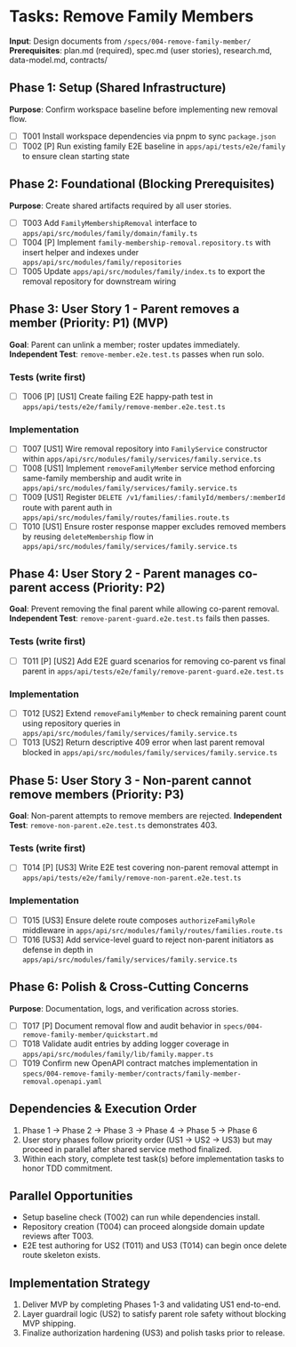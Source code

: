 # Tasks: Remove Family Members

**Input**: Design documents from `/specs/004-remove-family-member/`
**Prerequisites**: plan.md (required), spec.md (user stories), research.md, data-model.md, contracts/

## Phase 1: Setup (Shared Infrastructure)

**Purpose**: Confirm workspace baseline before implementing new removal flow.

- [ ] T001 Install workspace dependencies via pnpm to sync `package.json`
- [ ] T002 [P] Run existing family E2E baseline in `apps/api/tests/e2e/family` to ensure clean starting state

## Phase 2: Foundational (Blocking Prerequisites)

**Purpose**: Create shared artifacts required by all user stories.

- [ ] T003 Add `FamilyMembershipRemoval` interface to `apps/api/src/modules/family/domain/family.ts`
- [ ] T004 [P] Implement `family-membership-removal.repository.ts` with insert helper and indexes under `apps/api/src/modules/family/repositories`
- [ ] T005 Update `apps/api/src/modules/family/index.ts` to export the removal repository for downstream wiring

## Phase 3: User Story 1 - Parent removes a member (Priority: P1) (MVP)

**Goal**: Parent can unlink a member; roster updates immediately.
**Independent Test**: `remove-member.e2e.test.ts` passes when run solo.

### Tests (write first)

- [ ] T006 [P] [US1] Create failing E2E happy-path test in `apps/api/tests/e2e/family/remove-member.e2e.test.ts`

### Implementation

- [ ] T007 [US1] Wire removal repository into `FamilyService` constructor within `apps/api/src/modules/family/services/family.service.ts`
- [ ] T008 [US1] Implement `removeFamilyMember` service method enforcing same-family membership and audit write in `apps/api/src/modules/family/services/family.service.ts`
- [ ] T009 [US1] Register `DELETE /v1/families/:familyId/members/:memberId` route with parent auth in `apps/api/src/modules/family/routes/families.route.ts`
- [ ] T010 [US1] Ensure roster response mapper excludes removed members by reusing `deleteMembership` flow in `apps/api/src/modules/family/services/family.service.ts`

## Phase 4: User Story 2 - Parent manages co-parent access (Priority: P2)

**Goal**: Prevent removing the final parent while allowing co-parent removal.
**Independent Test**: `remove-parent-guard.e2e.test.ts` fails then passes.

### Tests (write first)

- [ ] T011 [P] [US2] Add E2E guard scenarios for removing co-parent vs final parent in `apps/api/tests/e2e/family/remove-parent-guard.e2e.test.ts`

### Implementation

- [ ] T012 [US2] Extend `removeFamilyMember` to check remaining parent count using repository queries in `apps/api/src/modules/family/services/family.service.ts`
- [ ] T013 [US2] Return descriptive 409 error when last parent removal blocked in `apps/api/src/modules/family/services/family.service.ts`

## Phase 5: User Story 3 - Non-parent cannot remove members (Priority: P3)

**Goal**: Non-parent attempts to remove members are rejected.
**Independent Test**: `remove-non-parent.e2e.test.ts` demonstrates 403.

### Tests (write first)

- [ ] T014 [P] [US3] Write E2E test covering non-parent removal attempt in `apps/api/tests/e2e/family/remove-non-parent.e2e.test.ts`

### Implementation

- [ ] T015 [US3] Ensure delete route composes `authorizeFamilyRole` middleware in `apps/api/src/modules/family/routes/families.route.ts`
- [ ] T016 [US3] Add service-level guard to reject non-parent initiators as defense in depth in `apps/api/src/modules/family/services/family.service.ts`

## Phase 6: Polish & Cross-Cutting Concerns

**Purpose**: Documentation, logs, and verification across stories.

- [ ] T017 [P] Document removal flow and audit behavior in `specs/004-remove-family-member/quickstart.md`
- [ ] T018 Validate audit entries by adding logger coverage in `apps/api/src/modules/family/lib/family.mapper.ts`
- [ ] T019 Confirm new OpenAPI contract matches implementation in `specs/004-remove-family-member/contracts/family-member-removal.openapi.yaml`

## Dependencies & Execution Order

1. Phase 1 -> Phase 2 -> Phase 3 -> Phase 4 -> Phase 5 -> Phase 6
2. User story phases follow priority order (US1 -> US2 -> US3) but may proceed in parallel after shared service method finalized.
3. Within each story, complete test task(s) before implementation tasks to honor TDD commitment.

## Parallel Opportunities

- Setup baseline check (T002) can run while dependencies install.
- Repository creation (T004) can proceed alongside domain update reviews after T003.
- E2E test authoring for US2 (T011) and US3 (T014) can begin once delete route skeleton exists.

## Implementation Strategy

1. Deliver MVP by completing Phases 1-3 and validating US1 end-to-end.
2. Layer guardrail logic (US2) to satisfy parent role safety without blocking MVP shipping.
3. Finalize authorization hardening (US3) and polish tasks prior to release.
